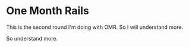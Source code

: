# One Month Rails

This is the second round I'm doing with OMR. So I will understand more.

So understand more.